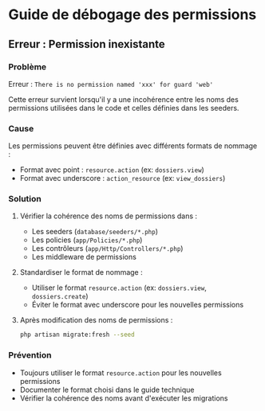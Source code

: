 # Guide de débogage des permissions

## Erreur : Permission inexistante

### Problème
Erreur : `There is no permission named 'xxx' for guard 'web'`

Cette erreur survient lorsqu'il y a une incohérence entre les noms des permissions utilisées dans le code et celles définies dans les seeders.

### Cause
Les permissions peuvent être définies avec différents formats de nommage :
- Format avec point : `resource.action` (ex: `dossiers.view`)
- Format avec underscore : `action_resource` (ex: `view_dossiers`)

### Solution
1. Vérifier la cohérence des noms de permissions dans :
   - Les seeders (`database/seeders/*.php`)
   - Les policies (`app/Policies/*.php`)
   - Les contrôleurs (`app/Http/Controllers/*.php`)
   - Les middleware de permissions

2. Standardiser le format de nommage :
   - Utiliser le format `resource.action` (ex: `dossiers.view`, `dossiers.create`)
   - Éviter le format avec underscore pour les nouvelles permissions

3. Après modification des noms de permissions :
   ```bash
   php artisan migrate:fresh --seed
   ```

### Prévention
- Toujours utiliser le format `resource.action` pour les nouvelles permissions
- Documenter le format choisi dans le guide technique
- Vérifier la cohérence des noms avant d'exécuter les migrations
